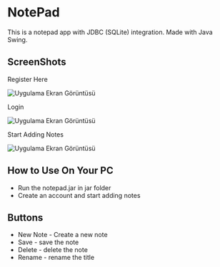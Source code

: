 
# NotePad

This is a notepad app with JDBC (SQLite) integration. Made with Java Swing.

## ScreenShots

Register Here

![Uygulama Ekran Görüntüsü](https://lh3.googleusercontent.com/drive-viewer/AAOQEORje7hut3ANZK_utOvDJWRKhD9c3T0tvlctl8JHbaNNjAkGf3ezVRk7Tj7TwqWAzhtjnHbZJe44uysjNiaPYL9fnFTplw=w1879-h939)

Login

![Uygulama Ekran Görüntüsü](https://lh3.googleusercontent.com/drive-viewer/AAOQEORgC5okn4UjD9HWU_FwNIJI8NXkFnr3DEJDby2IPYmsbHFKwJYGAFBASHYHMZcOl_Ke_nU6EzXiuh76Xjf_aFa87NOK=w1879-h939)

Start Adding Notes

![Uygulama Ekran Görüntüsü](https://lh3.googleusercontent.com/drive-viewer/AAOQEOR-mKC1HDu3tYMUxcZ8OP_eV7woHLriCTkQeoP5N2SVRISzn0CRVkI-HeCg0Dt2NgKf3x9Y8sGn2jpvNAkkDMsfzjsESA=w1879-h939)




## How to Use On Your PC
- Run the notepad.jar in jar folder
- Create an account and start adding notes
  
## Buttons
- New Note - Create a new note
- Save - save the note
- Delete - delete the note
- Rename - rename the title
